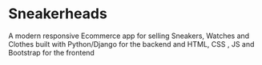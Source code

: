 # Sneakerheads
A modern responsive Ecommerce app for selling Sneakers, Watches and Clothes built with Python/Django for the backend and HTML, CSS , JS and Bootstrap for the frontend
